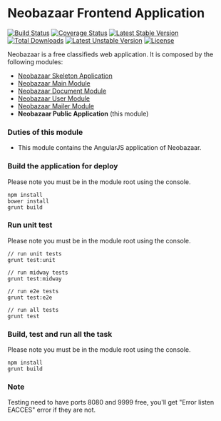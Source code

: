 Neobazaar Frontend Application
==============================

[![Build Status](https://travis-ci.org/kaiohken1982/NeobazaarPublicApplication.png?branch=master)](https://travis-ci.org/kaiohken1982/NeobazaarPublicApplication)
[![Coverage Status](https://coveralls.io/repos/kaiohken1982/NeobazaarPublicApplication/badge.png)](https://coveralls.io/r/kaiohken1982/NeobazaarPublicApplication)
[![Latest Stable Version](https://poser.pugx.org/neobazaar/public-application/v/stable.png)](https://packagist.org/packages/neobazaar/public-application) 
[![Total Downloads](https://poser.pugx.org/neobazaar/public-application/downloads.png)](https://packagist.org/packages/neobazaar/public-application) 
[![Latest Unstable Version](https://poser.pugx.org/neobazaar/public-application/v/unstable.png)](https://packagist.org/packages/neobazaar/public-application) 
[![License](https://poser.pugx.org/neobazaar/public-application/license.png)](https://packagist.org/packages/neobazaar/public-application)

Neobazaar is a free classifieds web application.
It is composed by the following modules:

- [Neobazaar Skeleton Application](https://github.com/kaiohken1982/NeobazaarSkeletonApplication)
- [Neobazaar Main Module](https://github.com/kaiohken1982/Neobazaar)
- [Neobazaar Document Module](https://github.com/kaiohken1982/NeobazaarDocumentModule)
- [Neobazaar User Module](https://github.com/kaiohken1982/NeobazaarUserModule)
- [Neobazaar Mailer Module](https://github.com/kaiohken1982/NeobazaarMailerModule) 
- **Neobazaar Public Application** (this module)

### Duties of this module

- This module contains the AngularJS application of Neobazaar.

### Build the application for deploy

Please note you must be in the module root using the console.

```
npm install
bower install
grunt build
```

### Run unit test
 
Please note you must be in the module root using the console.

```
// run unit tests
grunt test:unit

// run midway tests
grunt test:midway

// run e2e tests
grunt test:e2e

// run all tests
grunt test
```

### Build, test and run all the task

Please note you must be in the module root using the console.

```
npm install
grunt build
```

### Note

Testing need to have ports 8080 and 9999 free, you'll get "Error listen EACCES" error if they are not.
